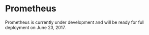 # Prometheus

Prometheus is currently under development and will be ready for full deployment on June 23, 2017.
